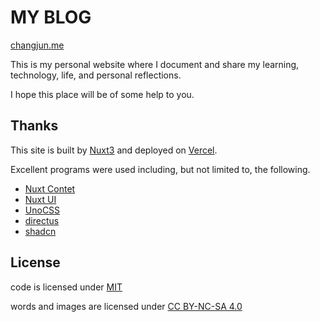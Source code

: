 # MY BLOG

[changjun.me](https://www.changjun.me/)

This is my personal website where I document and share my learning, technology, life, and personal reflections.

I hope this place will be of some help to you.

## Thanks

This site is built by [Nuxt3](https://nuxt.com) and deployed on [Vercel](https://vercel.com/).

Excellent programs were used including, but not limited to, the following.

- [Nuxt Contet](https://content.nuxt.com)
- [Nuxt UI](https://ui.nuxt.com)
- [UnoCSS](https://unocss.dev)
- [directus](https://directus.io)
- [shadcn](https://ui.shadcn.com)

## License

code is licensed under [MIT](https://github.com/ChangJun2019/changjun.me/blob/main/LICENSE)

words and images are licensed under [CC BY-NC-SA 4.0](https://github.com/ChangJun2019/changjun.me/blob/main/CC-BY-NC-SA-4.0)
